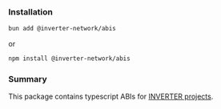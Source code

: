 ### Installation

```bash
bun add @inverter-network/abis
```

or

```bash
npm install @inverter-network/abis
```

### Summary

This package contains typescript ABIs for [INVERTER projects](https://github.com/InverterNetwork).
